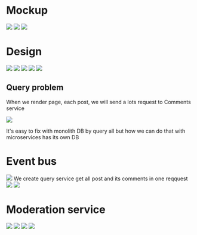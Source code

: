 # Mockup

<img src="./resource/mockup1.png"/>
<img src="./resource/mockup2.png"/>
<img src="./resource/mockup3.png"/>

# Design

<img src="./resource/design.png"/>
<img src="./resource/design2.png"/>
<img src="./resource/posts-service.png"/>
<img src="./resource/comments-service.png"/>
<img src="./resource/react-app.png"/>

## Query problem

When we render page, each post, we will send a lots request to Comments service

<img src="./resource/query-problem.png"/>

It's easy to fix with monolith DB by query all but how we can do that with microservices has its own DB

# Event bus

<img src="./resource/async-communication.png"/>
We create query service get all post and its comments in one reqquest 
<img src="./resource/query-service.png"/>
<img src="./resource/query-service-db.png"/>

# Moderation service

<img src="./resource/moderation-service.png"/>
<img src="./resource/moderation-service2.png"/>
<img src="./resource/moderation-service-mockup.png"/>
<img src="./resource/moderation-service-db.png"/>
